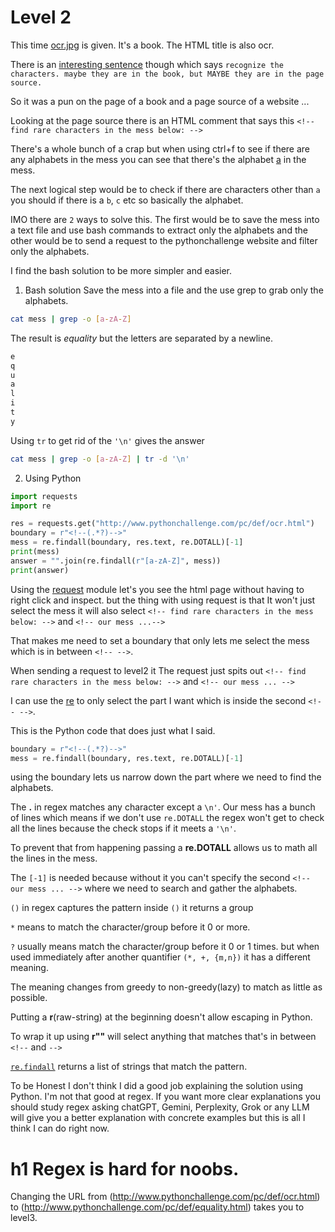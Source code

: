 # Level 2

This time [ocr.jpg](/2/ocr.jpg) is given. It's a book. 
The HTML title is also ocr. 

There is an [interesting sentence](/2/2.png) though  which says `recognize the characters. maybe they are in the book, but MAYBE they are in the page source.`

So it was a pun on the page of a book and a page source of a website ... 

Looking at the page source there is an HTML comment that says this `<!-- find rare characters in the mess below: -->`

There's a whole bunch of a crap but when using ctrl+f to see if there are any alphabets in the mess you can see that there's the alphabet [a](/2/a.png) in the mess. 

The next logical step would be to check if there are characters other than `a` you should if there is a `b`, `c` etc so basically the alphabet.

IMO there are `2` ways to solve this.
The first would be to save the mess into a text file and use bash commands to extract only the alphabets and the other would be to send a request to the pythonchallenge website and filter only the alphabets. 

I find the bash solution to be more simpler and easier.


1. Bash solution 
Save the mess into a file and the use grep to grab only the alphabets. 

```bash
cat mess | grep -o [a-zA-Z]
```

The result is *equality* but the letters are separated by a newline. 

```bash 
e
q
u
a
l
i
t
y
```

Using `tr` to get rid of the `'\n'` gives the answer 


```bash
cat mess | grep -o [a-zA-Z] | tr -d '\n'
```


2. Using Python 


```python
import requests
import re

res = requests.get("http://www.pythonchallenge.com/pc/def/ocr.html")
boundary = r"<!--(.*?)-->"
mess = re.findall(boundary, res.text, re.DOTALL)[-1]
print(mess)
answer = "".join(re.findall(r"[a-zA-Z]", mess))
print(answer)

```


Using the [request](https://requests.readthedocs.io/en/latest/) module let's you see the html page without having to right click and inspect.
but the thing with using request is that It won't just select the mess it will also select `<!-- find rare characters in the mess below: -->` and `<!-- our mess ...-->`


That makes me need to set a boundary that only lets me select the mess which is in between `<!-- -->`. 

When sending a request to level2 it The request just spits out `<!-- find rare characters in the mess below: -->` and `<!-- our mess ... -->`

I can use the [re](https://docs.python.org/3/library/re.html) to only select the part I want which is inside the second  `<!-- -->`.

This is the Python code that does just what I said.

```python
boundary = r"<!--(.*?)-->"
mess = re.findall(boundary, res.text, re.DOTALL)[-1]
```


using the boundary lets us narrow down the part where we need to find the alphabets. 

The **.** in regex matches any character except a `\n'`. 
Our mess has a bunch of lines which means if we don't use `re.DOTALL` the regex won't get to check all the lines because  the check stops if it meets a `'\n'`. 

To prevent that from happening passing a **re.DOTALL** allows us to math all the lines in the mess. 

The `[-1]` is needed because without it you can't specify the second `<!-- our mess ... -->` where we need to search and gather the alphabets.

`()` in regex captures the pattern inside `()` it returns a group 

`*`  means to match the character/group before it 0 or more. 

`?` usually means match the character/group before it 0 or 1 times. but when used immediately after another quantifier `(*, +, {m,n})`
it has a different meaning.

The meaning changes from greedy to non-greedy(lazy) to match as little as possible.

Putting a **r**(raw-string) at the beginning doesn't allow escaping in Python. 

To wrap it up using **r"<!--(.*?)-->"** will select anything that matches that's in between `<!--` and `-->`

[`re.findall`](https://docs.python.org/3/library/re.html#re.findall) returns a list of strings that match the pattern.

To be Honest I don't think I did a good job explaining the solution using Python. I'm not that good at regex. 
If you want more clear explanations you should study regex asking chatGPT, Gemini, Perplexity, Grok or any LLM will give you a better explanation with concrete examples but this is all I think I can do right now. 

# h1 Regex is hard for noobs. 

Changing the URL from (http://www.pythonchallenge.com/pc/def/ocr.html) to (http://www.pythonchallenge.com/pc/def/equality.html) takes you to level3.